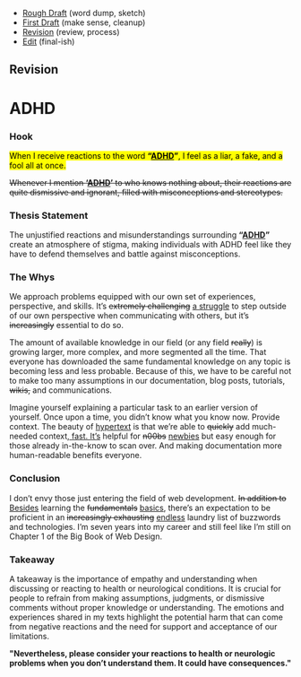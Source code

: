 - [Rough Draft](rough-draft.md) (word dump, sketch)
- [First Draft](first-draft.md) (make sense, cleanup)
- [Revision](revision.md) (review, process)
- [Edit](index.md) (final-ish)

## Revision

# ADHD

### Hook

<mark>When I receive reactions to the word **“<ins>ADHD</ins>”**, I feel as a liar, a fake, and a fool all at once.</mark>

<del>Whenever I mention **‘<ins>ADHD</ins>’** to who knows nothing about, their reactions are quite dismissive and ignorant, filled with misconceptions and stereotypes.</del>

### Thesis Statement

The unjustified reactions and misunderstandings surrounding **“<ins>ADHD</ins>”** create an atmosphere of stigma, making individuals with ADHD feel like they have to defend themselves and battle against misconceptions.

### The Whys

We approach problems equipped with our own set of experiences, perspective, and skills. It’s <del>extremely challenging</del> <ins>a struggle</ins> to step outside of our own perspective when communicating with others, but it’s <del>increasingly</del> essential to do so.

The amount of available knowledge in our field (or any field <del>really</del>) is growing larger, more complex, and more segmented all the time. That everyone has downloaded the same fundamental knowledge on any topic is becoming less and less probable. Because of this, we have to be careful not to make too many assumptions in our documentation, blog posts, tutorials, <del>wikis,</del> and communications.

Imagine yourself explaining a particular task to an earlier version of yourself. Once upon a time, you didn’t know what you know now. Provide context. The beauty of [hypertext](https://en.wikipedia.org/wiki/Hypertext) is that we’re able to <del>quickly</del> add much-needed context<ins>, fast. It’s</ins> helpful for <del>n00bs</del> <ins>newbies</ins> but easy enough for those already in-the-know to scan over. And making documentation more human-readable benefits everyone.

### Conclusion

I don’t envy those just entering the field of web development. <del>In addition to</del> <ins>Besides</ins> learning the <del>fundamentals</del> <ins>basics</ins>, there’s an expectation to be proficient in an <del>increasingly exhausting</del> <ins>endless</ins> laundry list of buzzwords and technologies. I’m seven years into my career and still feel like I’m still on Chapter 1 of the Big Book of Web Design.

### Takeaway

A takeaway is the importance of empathy and understanding when discussing or reacting to health or neurological conditions. It is crucial for people to refrain from making assumptions, judgments, or dismissive comments without proper knowledge or understanding. The emotions and experiences shared in my texts highlight the potential harm that can come from negative reactions and the need for support and acceptance of our limitations.

**"Nevertheless, please consider your reactions to health or neurologic problems when you don’t understand them. It could have consequences."**
